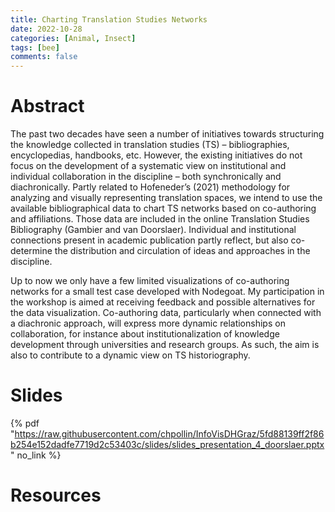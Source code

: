 ```yaml
---
title: Charting Translation Studies Networks 
date: 2022-10-28
categories: [Animal, Insect]
tags: [bee]
comments: false
---
```


# Abstract 

The past two decades have seen a number of initiatives towards structuring the
knowledge collected in translation studies (TS) – bibliographies, encyclopedias,
handbooks, etc. However, the existing initiatives do not focus on the development of a
systematic view on institutional and individual collaboration in the discipline – both
synchronically and diachronically. Partly related to Hofeneder’s (2021) methodology for
analyzing and visually representing translation spaces, we intend to use the available
bibliographical data to chart TS networks based on co-authoring and affiliations. Those
data are included in the online Translation Studies Bibliography (Gambier and van
Doorslaer). Individual and institutional connections present in academic publication
partly reflect, but also co-determine the distribution and circulation of ideas and
approaches in the discipline.

Up to now we only have a few limited visualizations of co-authoring networks for a
small test case developed with Nodegoat. My participation in the workshop is aimed at
receiving feedback and possible alternatives for the data visualization. Co-authoring
data, particularly when connected with a diachronic approach, will express more
dynamic relationships on collaboration, for instance about institutionalization of
knowledge development through universities and research groups. As such, the aim is
also to contribute to a dynamic view on TS historiography.

# Slides

{% pdf "https://raw.githubusercontent.com/chpollin/InfoVisDHGraz/5fd88139ff2f86b254e152dadfe7719d2c53403c/slides/slides_presentation_4_doorslaer.pptx" no_link %}

# Resources